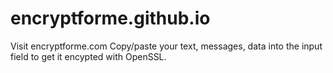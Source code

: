# encryptforme.github.io
Visit encryptforme.com
Copy/paste your text, messages, data into the input field to get it encypted with OpenSSL.
